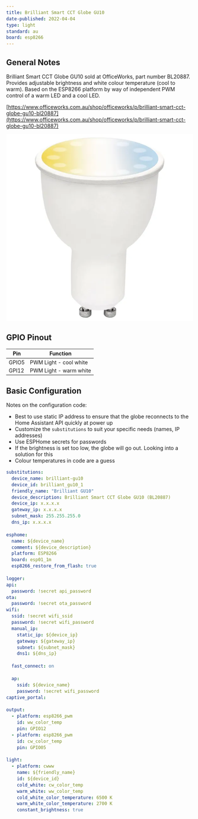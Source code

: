 ```yaml
---
title: Brilliant Smart CCT Globe GU10
date-published: 2022-04-04
type: light
standard: au
board: esp8266
---
```


## General Notes

Brilliant Smart CCT Globe GU10 sold at OfficeWorks, part number BL20887. Provides adjustable brightness and white colour temperature (cool to warm). Based on the ESP8266 platform by way of independent PWM control of a warm LED and a cool LED.

[https://www.officeworks.com.au/shop/officeworks/p/brilliant-smart-cct-globe-gu10-bl20887](https://www.officeworks.com.au/shop/officeworks/p/brilliant-smart-cct-globe-gu10-bl20887)

![Brilliant Smart CCT Globe GU10](BL20887.png "Brilliant Smart CCT Globe GU10")

## GPIO Pinout

| Pin     | Function                           |
|---------|------------------------------------|
| GPIO5   | PWM Light - cool white             |
| GPI12   | PWM Light - warm white             |

## Basic Configuration

Notes on the configuration code:

- Best to use static IP address to ensure that the globe reconnects to the Home Assistant API quickly at power up
- Customize the `substitutions` to suit your specific needs (names, IP addresses)
- Use ESPHome secrets for passwords
- If the brightness is set too low, the globe will go out. Looking into a solution for this
- Colour temperatures in code are a guess

```yaml
substitutions:
  device_name: brilliant-gu10
  device_id: brilliant_gu10_1
  friendly_name: "Brilliant GU10"
  device_description: Brilliant Smart CCT Globe GU10 (BL20887)
  device_ip: x.x.x.x
  gateway_ip: x.x.x.x
  subnet_mask: 255.255.255.0
  dns_ip: x.x.x.x

esphome:
  name: ${device_name}
  comment: ${device_description}
  platform: ESP8266
  board: esp01_1m
  esp8266_restore_from_flash: true

logger:
api:
  password: !secret api_password
ota:
  password: !secret ota_password
wifi:
  ssid: !secret wifi_ssid
  password: !secret wifi_password
  manual_ip:
    static_ip: ${device_ip}
    gateway: ${gateway_ip}
    subnet: ${subnet_mask}
    dns1: ${dns_ip}

  fast_connect: on

  ap:
    ssid: ${device_name}
    password: !secret wifi_password
captive_portal:

output:
  - platform: esp8266_pwm
    id: ww_color_temp
    pin: GPIO12
  - platform: esp8266_pwm
    id: cw_color_temp
    pin: GPIO05

light:
  - platform: cwww
    name: ${friendly_name}
    id: ${device_id}
    cold_white: cw_color_temp
    warm_white: ww_color_temp
    cold_white_color_temperature: 6500 K
    warm_white_color_temperature: 2700 K
    constant_brightness: true
```
